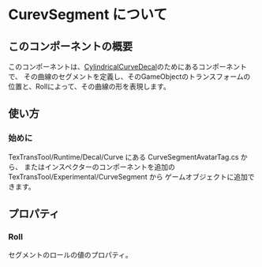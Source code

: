# CurevSegment について

## このコンポーネントの概要

このコンポーネントは、[CylindricalCurveDecal](CylindricalCurveDecal.md)のためにあるコンポーネントで、
その曲線のセグメントを定義し、そのGameObjectのトランスフォームの位置と、Rollによって、その曲線の形を表現します。

## 使い方

### 始めに

TexTransTool/Runtime/Decal/Curve にある CurveSegmentAvatarTag.cs から、
またはインスペクターのコンポーネントを追加の TexTransTool/Experimental/CurveSegment から
ゲームオブジェクトに追加できます。

## プロパティ

### Roll

セグメントのロールの値のプロパティ。
